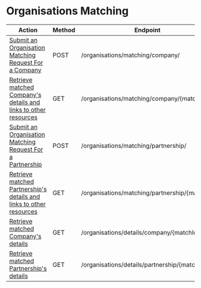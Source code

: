 # Organisations Matching #

| Action                                                                                                                                       | Method | Endpoint                                        |
| -------------------------------------------------------------------------------------------------------------------------------------------- | ------ | ----------------------------------------------- |
| [Submit an Organisation Matching Request For a Company](submit-an-organisation-matching-request-for-a-company.md)                            | POST   | /organisations/matching/company/                |
| [Retrieve matched Company's details and links to other resources](retrieve-matched-companys-details-and-links-to-other-resources.md)         | GET    | /organisations/matching/company/\{matchId\}     |
| [Submit an Organisation Matching Request For a Partnership](submit-an-organisation-matching-request-for-a-partnership.md)                    | POST   | /organisations/matching/partnership/            |
| [Retrieve matched Partnership's details and links to other resources](retrieve-matched-partnerships-details-and-links-to-other-resources.md) | GET    | /organisations/matching/partnership/\{matchId\} |
| [Retrieve matched Company's details](retrieve-matched-companys-details.md)                                                                   | GET    | /organisations/details/company/\{matchId\}      |
| [Retrieve matched Partnership's details](retrieve-matched-partnerships-details.md)                                                           | GET    | /organisations/details/partnership/\{matchId\}  |